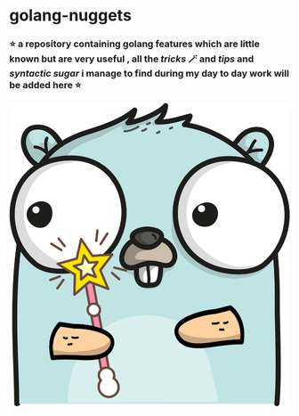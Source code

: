 # golang-nuggets
### ⭐  a repository containing golang features which are little known but are very useful , all the ***tricks*** 🪄 and ***tips*** and ***syntactic sugar*** i manage to find during my day to day work will be added here ⭐


![alt text](https://github.com/danish-mehmood/golang-nuggets/blob/main/gopher.png)

